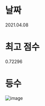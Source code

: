 # 날짜   
2021.04.08

# 최고 점수
0.72296

# 등수 
![image](https://user-images.githubusercontent.com/51853700/113909653-e2647600-9812-11eb-99e4-19d14e7c675c.png)
